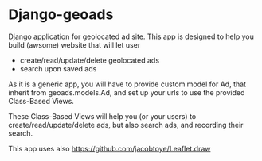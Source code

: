 Django-geoads
=============

Django application for geolocated ad site.
This app is designed to help you build (awsome) website that will let user 
* create/read/update/delete geolocated ads
* search upon saved ads

As it is a generic app, you will have to provide custom model for Ad, that inherit from
geoads.models.Ad, and set up your urls to use the provided Class-Based Views.

These Class-Based Views will help you (or your users) to create/read/update/delete ads, 
but also search ads, and recording their search.



This app uses also https://github.com/jacobtoye/Leaflet.draw

